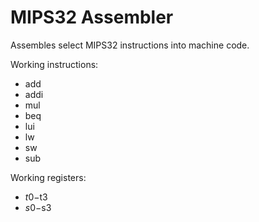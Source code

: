 # MIPS32 Assembler

Assembles select MIPS32 instructions into machine code.

Working instructions:

- add
- addi
- mul
- beq
- lui
- lw
- sw
- sub

Working registers:

- $t0-$t3
- $s0-$s3
